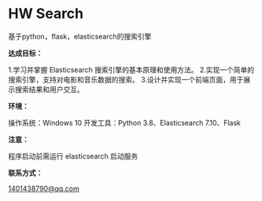 # **HW Search**

基于python，flask，elasticsearch的搜索引擎

**达成目标：**

1.学习并掌握 Elasticsearch 搜索引擎的基本原理和使用方法。
2.实现一个简单的搜索引擎，支持对电影和音乐数据的搜索。
3.设计并实现一个前端页面，用于展示搜索结果和用户交互。

**环境：**

操作系统：Windows 10
开发工具：Python 3.8、Elasticsearch 7.10、Flask

**注意：**

程序启动前需运行 elasticsearch 启动服务

**联系方式：**

1401438790@qq.com
